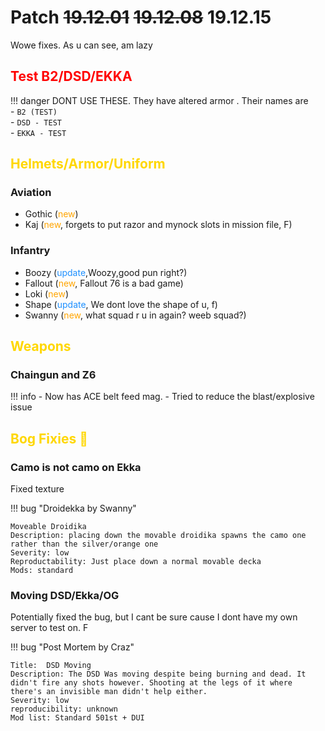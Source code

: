 [ur_idea]: https://cdn.discordapp.com/attachments/407545856653262848/648608627166543875/meme.jpg "ur idea scoob"

# Patch ~~19.12.01~~ ~~19.12.08~~ 19.12.15

Wowe fixes. As u can see, am lazy

## <span style="color:red">Test B2/DSD/EKKA</span>

!!! danger
    DONT USE THESE. They have altered armor . Their names are    
    - `B2 (TEST)`    
    - `DSD - TEST `   
    - `EKKA - TEST`  

## <span style="color:gold">Helmets/Armor/Uniform</span> 

<!-- ### Airborneeeee

- Purge armor rework (<span style="color:cyan">new</span>, Big thank calo man) -->

### Aviation

- Gothic (<span style="color:orange">new</span>)
- Kaj (<span style="color:orange">new</span>, forgets to put razor and mynock slots in mission file, F)

### Infantry

- Boozy (<span style="color:dodgerblue">update</span>,Woozy,good pun right?)
- Fallout (<span style="color:orange">new</span>, Fallout 76 is a bad game)
- Loki (<span style="color:orange">new</span>)
- Shape (<span style="color:dodgerblue">update</span>, We dont love the shape of u, f)
- Swanny (<span style="color:orange">new</span>, what squad r u in again? weeb squad?)

## <span style="color:gold">Weapons</span>

### Chaingun and Z6

!!! info 
    - Now has ACE belt feed mag.
    - Tried to reduce the blast/explosive issue

## <span style="color:gold">Bog Fixies 🐛</span>

### Camo is not camo on Ekka
Fixed texture

!!! bug "Droidekka by Swanny"

    
    Moveable Droidika  
    Description: placing down the movable droidika spawns the camo one rather than the silver/orange one  
    Severity: low  
    Reproductability: Just place down a normal movable decka  
    Mods: standard  
    
### Moving DSD/Ekka/OG
Potentially fixed the bug, but I cant be sure cause I dont have my own server to test on. F

!!! bug "Post Mortem by Craz"


    
    Title:  DSD Moving  
    Description: The DSD Was moving despite being burning and dead. It didn't fire any shots however. Shooting at the legs of it where there's an invisible man didn't help either.  
    Severity: low  
    reproducibility: unknown   
    Mod list: Standard 501st + DUI
    
